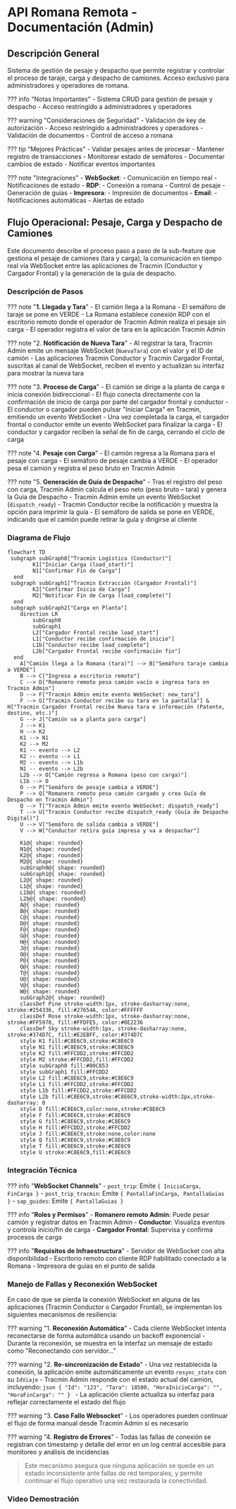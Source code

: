 # API Romana Remota - Documentación (Admin)

## Descripción General
Sistema de gestión de pesaje y despacho que permite registrar y controlar el proceso de taraje, carga y despacho de camiones. Acceso exclusivo para administradores y operadores de romana.

??? info "Notas Importantes"
    - Sistema CRUD para gestión de pesaje y despacho
    - Acceso restringido a administradores y operadores
    
??? warning "Consideraciones de Seguridad"
    - Validación de key de autorización
    - Acceso restringido a administradores y operadores
    - Validación de documentos
    - Control de acceso a romana

??? tip "Mejores Prácticas"
    - Validar pesajes antes de procesar
    - Mantener registro de transacciones
    - Monitorear estado de semáforos
    - Documentar cambios de estado
    - Notificar eventos importantes

??? note "Integraciones"
    - **WebSocket**:
        - Comunicación en tiempo real
        - Notificaciones de estado
    - **RDP**:
        - Conexión a romana
        - Control de pesaje
        - Generación de guías
    - **Impresora**:
        - Impresión de documentos
    - **Email**:
        - Notificaciones automáticas
        - Alertas de estado

## Flujo Operacional: Pesaje, Carga y Despacho de Camiones

Este documento describe el proceso paso a paso de la sub-feature que gestiona el pesaje de camiones (tara y carga), la comunicación en tiempo real vía WebSocket entre las aplicaciones de Tracmin (Conductor y Cargador Frontal) y la generación de la guía de despacho.

### Descripción de Pasos

??? note "**1. Llegada y Tara**"
    - El camión llega a la Romana
    - El semáforo de taraje se pone en VERDE
    - La Romana establece conexión RDP con el escritorio remoto donde el operador de Tracmin Admin realiza el pesaje sin carga
    - El operador registra el valor de tara en la aplicación Tracmin Admin

??? note "2. **Notificación de Nueva Tara**"
    - Al registrar la tara, Tracmin Admin emite un mensaje WebSocket (`NuevaTara`) con el valor y el ID de camión
    - Las aplicaciones Tracmin Conductor y Tracmin Cargador Frontal, suscritas al canal de WebSocket, reciben el evento y actualizan su interfaz para mostrar la nueva tara

??? note "3. **Proceso de Carga**"
    - El camión se dirige a la planta de carga e inicia conexión bidireccional
    - El flujo conecta directamente con la confirmación de inicio de carga por parte del cargador frontal y conductor
    - El conductor o cargador pueden pulsar "Iniciar Carga" en Tracmin, emitiendo un evento WebSocket
    - Una vez completada la carga, el cargador frontal o conductor emite un evento WebSocket para finalizar la carga
    - El conductor y cargador reciben la señal de fin de carga, cerrando el ciclo de carga

??? note "4. **Pesaje con Carga**"
    - El camión regresa a la Romana para el pesaje con carga
    - El semáforo de pesaje cambia a VERDE
    - El operador pesa el camión y registra el peso bruto en Tracmin Admin

??? note "5. **Generación de Guía de Despacho**"
    - Tras el registro del peso con carga, Tracmin Admin calcula el peso neto (peso bruto – tara) y genera la Guía de Despacho
    - Tracmin Admin emite un evento WebSocket (`dispatch_ready`)
    - Tracmin Conductor recibe la notificación y muestra la opción para imprimir la guía
    - El semáforo de salida se pone en VERDE, indicando que el camión puede retirar la guía y dirigirse al cliente


### Diagrama de Flujo

```mermaid
flowchart TD
 subgraph subGraph0["Tracmin Logística (Conductor)"]
        K1["Iniciar Carga (load_start)"]
        N1["Confirmar Fin de Carga"]
  end
 subgraph subGraph1["Tracmin Extracción (Cargador Frontal)"]
        K2["Confirmar Inicio de Carga"]
        M2["Notificar Fin de Carga (load_complete)"]
  end
 subgraph subGraph2["Carga en Planta"]
    direction LR
        subGraph0
        subGraph1
        L2["Cargador Frontal recibe load_start"]
        L1["Conductor recibe confirmación de inicio"]
        L1b["Conductor recibe load_complete"]
        L2b["Cargador Frontal recibe confirmación fin"]
  end
    A["Camión llega a la Romana (tara)"] --> B["Semáforo taraje cambia a VERDE"]
    B --> C["Ingreso a escritorio remoto"]
    C --> D["Romanero remoto pesa camión vacío e ingresa tara en Tracmin Admin"]
    D --> F["Tracmin Admin emite evento WebSocket: new_tara"]
    F --> G["Tracmin Conductor recibe su tara en la pantalla"] & H["Tracmin Cargador Frontal recibe Nueva tara e información (Patente, destino, etc.)"]
    G --> J["Camión va a planta para carga"]
    J --> K1
    H --> K2
    K1 --> N1
    K2 --> M2
    K1 -- evento --> L2
    K2 -- evento --> L1
    M2 -- evento --> L1b
    N1 -- evento --> L2b
    L2b --> O["Camión regresa a Romana (peso con carga)"]
    L1b --> O
    O --> P["Semáforo de pesaje cambia a VERDE"]
    P --> Q["Romanero remoto pesa camión cargado y crea Guía de Despacho en Tracmin Admin"]
    Q --> T["Tracmin Admin emite evento WebSocket: dispatch_ready"]
    T --> U["Tracmin Conductor recibe dispatch_ready (Guía de Despacho Digital)"]
    U --> V["Semáforo de salida cambia a VERDE"]
    V --> W["Conductor retira guía impresa y va a despachar"]

    K1@{ shape: rounded}
    N1@{ shape: rounded}
    K2@{ shape: rounded}
    M2@{ shape: rounded}
    subGraph0@{ shape: rounded}
    subGraph1@{ shape: rounded}
    L2@{ shape: rounded}
    L1@{ shape: rounded}
    L1b@{ shape: rounded}
    L2b@{ shape: rounded}
    A@{ shape: rounded}
    B@{ shape: rounded}
    C@{ shape: rounded}
    D@{ shape: rounded}
    F@{ shape: rounded}
    G@{ shape: rounded}
    H@{ shape: rounded}
    J@{ shape: rounded}
    O@{ shape: rounded}
    P@{ shape: rounded}
    Q@{ shape: rounded}
    T@{ shape: rounded}
    U@{ shape: rounded}
    V@{ shape: rounded}
    W@{ shape: rounded}
    subGraph2@{ shape: rounded}
    classDef Pine stroke-width:1px, stroke-dasharray:none, stroke:#254336, fill:#27654A, color:#FFFFFF
    classDef Rose stroke-width:1px, stroke-dasharray:none, stroke:#FF5978, fill:#FFDFE5, color:#8E2236
    classDef Sky stroke-width:1px, stroke-dasharray:none, stroke:#374D7C, fill:#E2EBFF, color:#374D7C
    style K1 fill:#C8E6C9,stroke:#C8E6C9
    style N1 fill:#C8E6C9,stroke:#C8E6C9
    style K2 fill:#FFCDD2,stroke:#FFCDD2
    style M2 stroke:#FFCDD2,fill:#FFCDD2
    style subGraph0 fill:#00C853
    style subGraph1 fill:#FFCDD2
    style L2 fill:#C8E6C9,stroke:#C8E6C9
    style L1 fill:#FFCDD2,stroke:#FFCDD2
    style L1b fill:#FFCDD2,stroke:#FFCDD2
    style L2b fill:#C8E6C9,stroke:#C8E6C9,stroke-width:2px,stroke-dasharray: 0
    style D fill:#C8E6C9,color:none,stroke:#C8E6C9
    style F fill:#C8E6C9,stroke:#C8E6C9
    style G fill:#C8E6C9,stroke:#C8E6C9
    style H fill:#FFCDD2,stroke:#FFCDD2
    style J fill:#C8E6C9,stroke:none,color:none
    style Q fill:#C8E6C9,stroke:#C8E6C9
    style T fill:#C8E6C9,stroke:#C8E6C9
    style U stroke:#C8E6C9,fill:#C8E6C9
```


### Integración Técnica

??? info "**WebSocket Channels**"
    - `post_trip`: Emite `{ InicioCarga, FinCarga }`
    - `post_trip_tracmin`: Emite `{ PantallaFinCarga, PantallaGuias }`
    - `sap_guides`: Emite `{ PantallaGuias }`

??? info "**Roles y Permisos**"
    - **Romanero remoto Admin**: Puede pesar camión y registrar datos en Tracmin Admin
    - **Conductor**: Visualiza eventos y controla inicio/fin de carga
    - **Cargador Frontal**: Supervisa y confirma procesos de carga

??? info "**Requisitos de Infraestructura**"
    - Servidor de WebSocket con alta disponibilidad
    - Escritorio remoto con cliente RDP habilitado conectado a la Romana
    - Impresora de guías en el punto de salida

### Manejo de Fallas y Reconexión WebSocket

En caso de que se pierda la conexión WebSocket en alguna de las aplicaciones (Tracmin Conductor o Cargador Frontal), se implementan los siguientes mecanismos de resiliencia:

??? warning "1. **Reconexión Automática**"
    - Cada cliente WebSocket intenta reconectarse de forma automática usando un backoff exponencial
    - Durante la reconexión, se muestra en la interfaz un mensaje de estado como "Reconectando con servidor…"

??? warning "2. **Re-sincronización de Estado**"
    - Una vez restablecida la conexión, la aplicación emite automáticamente un evento `resync_state` con su `IdViaje`
    - Tracmin Admin responde con el estado actual del camión, incluyendo:
        ```json
        {
        "Id": "123",
        "Tara": 18500,
        "HoraInicioCarga": "",
        "HoraFinCarga": ""
        }
        ```
    - La aplicación cliente actualiza su interfaz para reflejar correctamente el estado del flujo

??? warning "3. **Caso Fallo Websocket**"
    - Los operadores pueden continuar el flujo de forma manual desde Tracmin Admin si es necesario

??? warning "4. **Registro de Errores**"
    - Todas las fallas de conexión se registran con timestamp y detalle del error en un log central accesible para monitoreo y análisis de incidencias

> Este mecanismo asegura que ninguna aplicación se quede en un estado inconsistente ante fallas de red temporales, y permite continuar el flujo operativo una vez restaurada la conectividad. 

### Video Demostración
